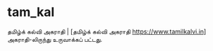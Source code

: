 # tam_kal
தமிழ்க் கல்வி அகராதி | [தமிழ்க் கல்வி அகராதி https://www.tamilkalvi.in] அகராதி-லிருந்து உருவாக்கப் பட்டது.
